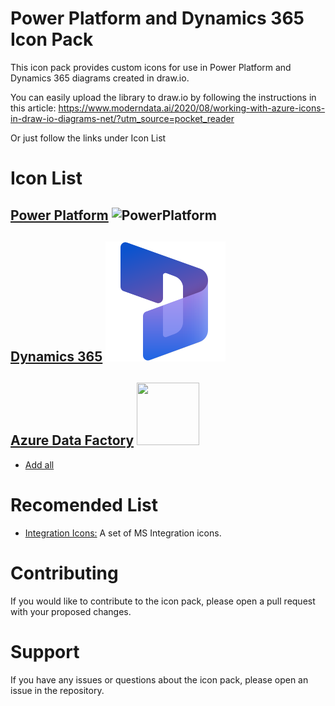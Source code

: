 # Power Platform and Dynamics 365 Icon Pack
This icon pack provides custom icons for use in Power Platform and Dynamics 365 diagrams created in draw.io.

You can easily upload the library to draw.io by following the instructions in this article: https://www.moderndata.ai/2020/08/working-with-azure-icons-in-draw-io-diagrams-net/?utm_source=pocket_reader

Or just follow the links under Icon List

# Icon List
## [Power Platform](https://app.diagrams.net/?splash=0&clibs=Uhttps%3A%2F%2Fraw.githubusercontent.com%2Ftetiana-nizdropa%2Fdrawio-icons%2Fmaster%2Flibraries%2Fpower-platform-icons.xml) ![PowerPlatform](https://raw.githubusercontent.com/tetiana-nizdropa/drawio-icons/master/power-platform-icons/PowerPlatform_scalable.svg)
## [Dynamics 365](https://app.diagrams.net/?splash=0&clibs=Uhttps%3A%2F%2Fraw.githubusercontent.com%2Ftetiana-nizdropa%2Fdrawio-icons%2Fmaster%2Flibraries%2Fdynamics-365.xml) ![Dynamics 365](https://raw.githubusercontent.com/tetiana-nizdropa/drawio-icons/master/dynamics-365/Dynamics-365-Product-Family-Icon/Dynamics365_scalable.svg)
## [Azure Data Factory](https://app.diagrams.net/?splash=0&clibs=Uhttps%3A%2F%2Fraw.githubusercontent.com%2Ftetiana-nizdropa%2Fdrawio-icons%2Fmaster%2Flibraries%2Fadf-activity-icons.xml) <img src="https://raw.githubusercontent.com/tetiana-nizdropa/drawio-icons/master/adf-activity-icons/AzureDataFactoryDataFlowsCircle.svg" width="100" height="100">

* <a href="https://app.diagrams.net/?splash=0&clibs=
Uhttps%3A%2F%2Fraw.githubusercontent.com%2Ftetiana-nizdropa%2Fdrawio-icons%2Fmaster%2Flibraries%2Fadf-activity-icons.xml;
Uhttps%3A%2F%2Fraw.githubusercontent.com%2Ftetiana-nizdropa%2Fdrawio-icons%2Fmaster%2Flibraries%2Fdynamics-365.xml;
Uhttps%3A%2F%2Fraw.githubusercontent.com%2Ftetiana-nizdropa%2Fdrawio-icons%2Fmaster%2Flibraries%2Fpower-platform-icons.xml
" target="_blank">Add all</a>

# Recomended List
* <a href="https://app.diagrams.net/?splash=0&clibs=
Uhttps%3A%2F%2Fjgraph.github.io%2Fdrawio-libs%2Flibs%2Fintegration%2Fadditional-or-support.xml;
Uhttps%3A%2F%2Fjgraph.github.io%2Fdrawio-libs%2Flibs%2Fintegration%2Fai-machine-learning.xml;
Uhttps%3A%2F%2Fjgraph.github.io%2Fdrawio-libs%2Flibs%2Fintegration%2Fapps-and-system-logos.xml;
Uhttps%3A%2F%2Fjgraph.github.io%2Fdrawio-libs%2Flibs%2Fintegration%2Fazure.xml;
Uhttps%3A%2F%2Fjgraph.github.io%2Fdrawio-libs%2Flibs%2Fintegration%2Fazure-additional-or-support.xml;
Uhttps%3A%2F%2Fjgraph.github.io%2Fdrawio-libs%2Flibs%2Fintegration%2Fbuildings.xml;
Uhttps%3A%2F%2Fjgraph.github.io%2Fdrawio-libs%2Flibs%2Fintegration%2Fdatabases.xml;
Uhttps%3A%2F%2Fjgraph.github.io%2Fdrawio-libs%2Flibs%2Fintegration%2Fdeprecated.xml;
Uhttps%3A%2F%2Fjgraph.github.io%2Fdrawio-libs%2Flibs%2Fintegration%2Fdeveloper.xml;
Uhttps%3A%2F%2Fjgraph.github.io%2Fdrawio-libs%2Flibs%2Fintegration%2Fdevices.xml;
Uhttps%3A%2F%2Fjgraph.github.io%2Fdrawio-libs%2Flibs%2Fintegration%2Ffiles.xml;
Uhttps%3A%2F%2Fjgraph.github.io%2Fdrawio-libs%2Flibs%2Fintegration%2Fgeneric.xml;
Uhttps%3A%2F%2Fjgraph.github.io%2Fdrawio-libs%2Flibs%2Fintegration%2Finfrastructure.xml;
Uhttps%3A%2F%2Fjgraph.github.io%2Fdrawio-libs%2Flibs%2Fintegration%2Fintegration.xml;
Uhttps%3A%2F%2Fjgraph.github.io%2Fdrawio-libs%2Flibs%2Fintegration%2Fintegration-patterns.xml;
Uhttps%3A%2F%2Fjgraph.github.io%2Fdrawio-libs%2Flibs%2Fintegration%2Fiot-devices.xml;
Uhttps%3A%2F%2Fjgraph.github.io%2Fdrawio-libs%2Flibs%2Fintegration%2Foffice365.xml;
Uhttps%3A%2F%2Fjgraph.github.io%2Fdrawio-libs%2Flibs%2Fintegration%2Fothers.xml;
Uhttps%3A%2F%2Fjgraph.github.io%2Fdrawio-libs%2Flibs%2Fintegration%2Fpowerapps-and-flows.xml;
Uhttps%3A%2F%2Fjgraph.github.io%2Fdrawio-libs%2Flibs%2Fintegration%2Fpower-bi.xml;
Uhttps%3A%2F%2Fjgraph.github.io%2Fdrawio-libs%2Flibs%2Fintegration%2Fsap.xml;
Uhttps%3A%2F%2Fjgraph.github.io%2Fdrawio-libs%2Flibs%2Fintegration%2Fservers.xml;
Uhttps%3A%2F%2Fjgraph.github.io%2Fdrawio-libs%2Flibs%2Fintegration%2Fusers-and-roles.xml
" target="_blank">Integration Icons:</a> A set of MS Integration icons.

# Contributing
If you would like to contribute to the icon pack, please open a pull request with your proposed changes.

# Support
If you have any issues or questions about the icon pack, please open an issue in the repository.
